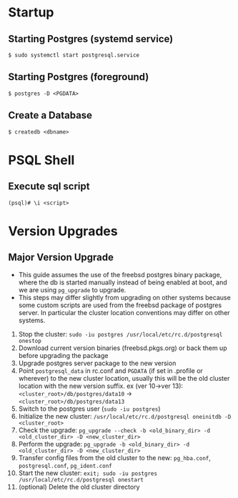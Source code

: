 # Startup
## Starting Postgres (systemd service)
`$ sudo systemctl start postgresql.service`

## Starting Postgres (foreground)
`$ postgres -D <PGDATA>`

## Create a Database
`$ createdb <dbname>`

# PSQL Shell
## Execute sql script
`(psql)# \i <script>`

# Version Upgrades
## Major Version Upgrade
* This guide assumes the use of the freebsd postgres binary package, where the db is started manually instead of being enabled at boot, and we are using `pg_upgrade` to upgrade.
* This steps may differ slightly from upgrading on other systems because some custom scripts are used from the freebsd package of postgres server. In particular the cluster location conventions may differ on other systems.
1. Stop the cluster: `sudo -iu postgres /usr/local/etc/rc.d/postgresql onestop`
2. Download current version binaries (freebsd.pkgs.org) or back them up before upgrading the package
3. Upgrade postgres server package to the new version
4. Point `postgresql_data` in rc.conf and `PGDATA` (if set in .profile or wherever) to the new cluster location, usually this will be the old cluster location with the new version suffix. ex (ver 10->ver 13): `<cluster_root>/db/postgres/data10` -> `<cluster_root>/db/postgres/data13`
5. Switch to the postgres user (`sudo -iu postgres`)
6. Initialize the new cluster: `/usr/local/etc/rc.d/postgresql oneinitdb -D <cluster_root>`
7. Check the upgrade: `pg_upgrade --check -b <old_binary_dir> -d <old_cluster_dir> -D <new_cluster_dir>`
8. Perform the upgrade: `pg_upgrade -b <old_binary_dir> -d <old_cluster_dir> -D <new_cluster_dir>`
9. Transfer config files from the old cluster to the new: `pg_hba.conf`, `postgresql.conf`, `pg_ident.conf`
10. Start the new cluster: `exit; sudo -iu postgres /usr/local/etc/rc.d/postgresql onestart`
11. (optional) Delete the old cluster directory
